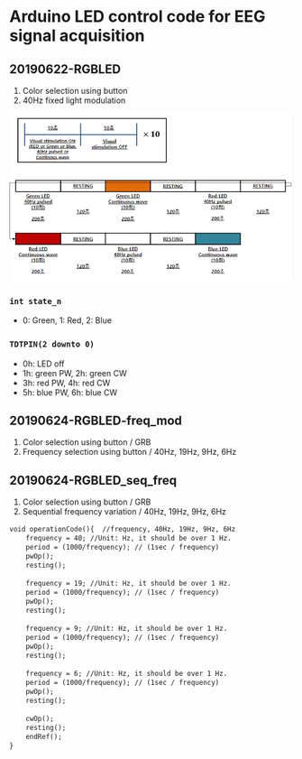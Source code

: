 # Arduino LED control code for EEG signal acquisition

## 20190622-RGBLED

1. Color selection using button
2. 40Hz fixed light modulation

![](https://github.com/jgshin354/EEG-DGMIF-jgshin/blob/master/Arduino/repo/OP_20190622-RGBLED.PNG?raw=true)

### `int state_n `

- 0: Green, 1: Red, 2: Blue

### `TDTPIN(2 downto 0)`

- 0h: LED off 
- 1h: green PW, 2h: green CW 
- 3h: red PW,   4h: red CW 
- 5h: blue PW,  6h: blue CW 

## 20190624-RGBLED-freq_mod

1. Color selection using button / GRB
2. Frequency selection using button / 40Hz,  19Hz, 9Hz, 6Hz



## 20190624-RGBLED_seq_freq

1. Color selection using button / GRB
2. Sequential frequency variation /  40Hz,  19Hz, 9Hz, 6Hz

```Arduino C
void operationCode(){  //frequency, 40Hz, 19Hz, 9Hz, 6Hz
	frequency = 40; //Unit: Hz, it should be over 1 Hz.
	period = (1000/frequency); // (1sec / frequency)  
	pwOp();
	resting();

	frequency = 19; //Unit: Hz, it should be over 1 Hz.
	period = (1000/frequency); // (1sec / frequency)  
	pwOp();
	resting();

	frequency = 9; //Unit: Hz, it should be over 1 Hz.
	period = (1000/frequency); // (1sec / frequency)  
	pwOp();
	resting(); 

	frequency = 6; //Unit: Hz, it should be over 1 Hz.
	period = (1000/frequency); // (1sec / frequency)  
	pwOp();
	resting();    

	cwOp();
	resting();
	endRef();
}
```





